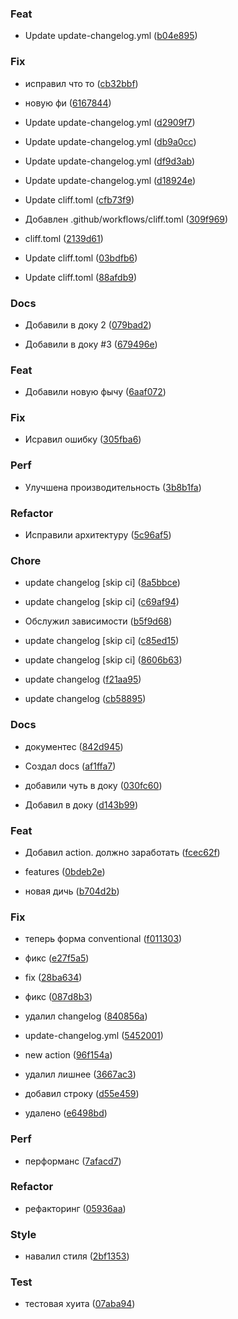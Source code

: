 


### Feat

- Update update-changelog.yml ([b04e895](https://github.com/VLGBT/test/commit/b04e89543f1bc5e3b3a10ef3804dba9002603e07))



### Fix

- исправил что то ([cb32bbf](https://github.com/VLGBT/test/commit/cb32bbf6302a22231b5093a3f79d3a1b7acc0b17))

- новую фи ([6167844](https://github.com/VLGBT/test/commit/6167844e2a84da4e376bb5dc8e3083ee8e8c9fd4))

- Update update-changelog.yml ([d2909f7](https://github.com/VLGBT/test/commit/d2909f776380ce352263f175b3b542bdf5f6ca64))

- Update update-changelog.yml ([db9a0cc](https://github.com/VLGBT/test/commit/db9a0cc1f673dbd2d450073cd37628c4e3ea4b61))

- Update update-changelog.yml ([df9d3ab](https://github.com/VLGBT/test/commit/df9d3ab46dc86b705938d250a871adbeac4623e8))

- Update update-changelog.yml ([d18924e](https://github.com/VLGBT/test/commit/d18924ef38bcf4e0306adeef2795788266e06d91))

- Update cliff.toml ([cfb73f9](https://github.com/VLGBT/test/commit/cfb73f9a98d5ad16620af5a706fddc57281f8626))

- Добавлен .github/workflows/cliff.toml ([309f969](https://github.com/VLGBT/test/commit/309f9691c72141904470e5cedfd8c00a0c4ed7c1))

- cliff.toml ([2139d61](https://github.com/VLGBT/test/commit/2139d6119b7d7d47411b5434deddf164b3008b61))

- Update cliff.toml ([03bdfb6](https://github.com/VLGBT/test/commit/03bdfb62e37411894690943233329bf9449645fb))

- Update cliff.toml ([88afdb9](https://github.com/VLGBT/test/commit/88afdb9928c7c01b1e2ee8218bf1cd0c0f810077))





### Docs

- Добавили в доку 2 ([079bad2](https://github.com/VLGBT/test/commit/079bad2dd89246d4ed66fcdc84d906052aadbf6d))

- Добавили в доку #3 ([679496e](https://github.com/VLGBT/test/commit/679496eb7c2b83589bbed180784dbb2f73e3677d))



### Feat

- Добавили новую фычу ([6aaf072](https://github.com/VLGBT/test/commit/6aaf072621d7cf0162393634267720156cc3558d))



### Fix

- Исравил ошибку ([305fba6](https://github.com/VLGBT/test/commit/305fba6afe4a69605ec327beea7d87ffd93553d9))



### Perf

- Улучшена производительность ([3b8b1fa](https://github.com/VLGBT/test/commit/3b8b1fa798920876afc705fd521c6bc9d7db2934))



### Refactor

- Исправили архитектуру ([5c96af5](https://github.com/VLGBT/test/commit/5c96af55cb00f0d784af6e2bdfc4262377796215))





### Chore

- update changelog [skip ci] ([8a5bbce](https://github.com/VLGBT/test/commit/8a5bbce1580ec07e410d936967c9a314872e40d7))

- update changelog [skip ci] ([c69af94](https://github.com/VLGBT/test/commit/c69af9418a5c8577edacf3a6dba0b2b44e5eb903))

- Обслужил зависимости ([b5f9d68](https://github.com/VLGBT/test/commit/b5f9d68063245083273ee2560980790978be5f54))

- update changelog [skip ci] ([c85ed15](https://github.com/VLGBT/test/commit/c85ed15529b096bedd797801ee0068659e899422))

- update changelog [skip ci] ([8606b63](https://github.com/VLGBT/test/commit/8606b6360dda3bec7709b3d9cefa493c8fe05a0b))

- update changelog ([f21aa95](https://github.com/VLGBT/test/commit/f21aa953e217cc83f7daece90b08b4ac8cf023ec))

- update changelog ([cb58895](https://github.com/VLGBT/test/commit/cb58895ef877ec6e48f10c0114ca443ae5d551d2))



### Docs

- документес ([842d945](https://github.com/VLGBT/test/commit/842d94524b43e18597807fabe175b1db0a2a4c90))

- Создал docs ([af1ffa7](https://github.com/VLGBT/test/commit/af1ffa7297f0629d5e25ebf581ea0988ef0898c1))

- добавили чуть в доку ([030fc60](https://github.com/VLGBT/test/commit/030fc608237d4308fa407b2f625a727f33091ddf))

- Добавил в доку ([d143b99](https://github.com/VLGBT/test/commit/d143b99f086b67fa13293e209a37596a7aff6017))



### Feat

- Добавил action. должно заработать ([fcec62f](https://github.com/VLGBT/test/commit/fcec62fb403e20b9a99f99b9004ed5eb3a33f82e))

- features ([0bdeb2e](https://github.com/VLGBT/test/commit/0bdeb2ef134a01b9ffd2cff89f48cec729f33843))

- новая дичь ([b704d2b](https://github.com/VLGBT/test/commit/b704d2b3563e4be3b7bebb2fab2d9b99f3d1f181))



### Fix

- теперь форма conventional ([f011303](https://github.com/VLGBT/test/commit/f011303ab825646f94cb94d52355f3b4b4ee24e1))

- фикс ([e27f5a5](https://github.com/VLGBT/test/commit/e27f5a57fb0de77126792c9e3e3fc8942698d070))

- fix ([28ba634](https://github.com/VLGBT/test/commit/28ba63420fcfe02e91e004a19748573646c28472))

- фикс ([087d8b3](https://github.com/VLGBT/test/commit/087d8b32971c961baf8774db1ea0ee4aa6dcd3a4))

- удалил changelog ([840856a](https://github.com/VLGBT/test/commit/840856a3ea39c4cd82869d43eca1d49f2ca2601f))

- update-changelog.yml ([5452001](https://github.com/VLGBT/test/commit/54520013cc19b34d8e08e0e57341bbcb265a08ac))

- new action ([96f154a](https://github.com/VLGBT/test/commit/96f154aa9c126112a216b5055158960817d81b68))

- удалил лишнее ([3667ac3](https://github.com/VLGBT/test/commit/3667ac324093deaec080b411180e40c2077dfcc5))

- добавил строку ([d55e459](https://github.com/VLGBT/test/commit/d55e459c43c5b13d145d7201b4462293f221cfec))

- удалено ([e6498bd](https://github.com/VLGBT/test/commit/e6498bdd1e3135e1726b48339f5dbe2233c81f0f))



### Perf

- перформанс ([7afacd7](https://github.com/VLGBT/test/commit/7afacd768f26bf5f02d6cd17cc3095dbb894c495))



### Refactor

- рефакторинг ([05936aa](https://github.com/VLGBT/test/commit/05936aa950fa8a26bfae03b07da79355a78faaa5))



### Style

- навалил стиля ([2bf1353](https://github.com/VLGBT/test/commit/2bf1353c161e55b1c7e1d415c8d2ee7e61fea231))



### Test

- тестовая хуита ([07aba94](https://github.com/VLGBT/test/commit/07aba942d66e565c492d4f81137b54ee70c85367))


